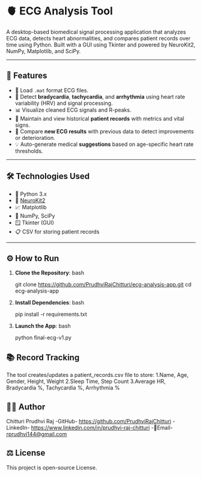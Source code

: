 # 🫀 ECG Analysis Tool

A desktop-based biomedical signal processing application that analyzes ECG data, detects heart abnormalities, and compares patient records over time using Python. Built with a GUI using Tkinter and powered by NeuroKit2, NumPy, Matplotlib, and SciPy.

---

## 🚀 Features

- 📁 Load `.mat` format ECG files.
- 🧠 Detect **bradycardia**, **tachycardia**, and **arrhythmia** using heart rate variability (HRV) and signal processing.
- 📊 Visualize cleaned ECG signals and R-peaks.
- 📂 Maintain and view historical **patient records** with metrics and vital signs.
- 🔁 Compare **new ECG results** with previous data to detect improvements or deterioration.
- 💡 Auto-generate medical **suggestions** based on age-specific heart rate thresholds.

---

## 🛠 Technologies Used

- 🐍 Python 3.x
- 🧪 [NeuroKit2](https://neurokit2.readthedocs.io/)
- 📈 Matplotlib
- 🧮 NumPy, SciPy
- 🪟 Tkinter (GUI)
- 📋 CSV for storing patient records

---

## ⚙️ How to Run

1. **Clone the Repository**:
   bash
   
   git clone https://github.com/PrudhviRajChitturi/ecg-analysis-app.git
   cd ecg-analysis-app

2. **Install Dependencies**:
	bash
	
	pip install -r requirements.txt

3. **Launch the App**:
	bash
	
	python final-ecg-v1.py

##  📚 Record Tracking

The tool creates/updates a patient_records.csv file to store:
	1.Name, Age, Gender, Height, Weight
	2.Sleep Time, Step Count
	3.Average HR, Bradycardia %, Tachycardia %, Arrhythmia %
	
## 🧑‍💻 Author

Chitturi Prudhvi Raj
	-GitHub-	https://github.com/PrudhviRajChitturi
	-LinkedIn-	https://www.linkedin.com/in/prudhvi-raj-chitturi
	-📧Email-	rprudhvi144@gmail.com
	
## ⚖️ License
This project is open-source License.
